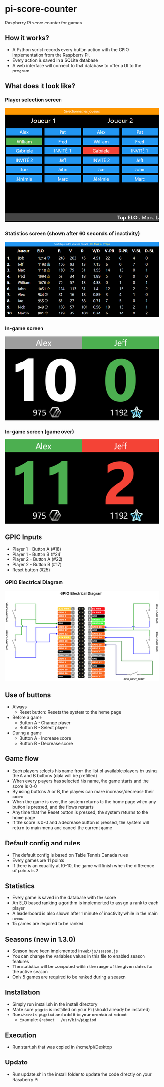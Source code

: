 # pi-score-counter
Raspberry Pi score counter for games.

## How it works?
- A Python script records every button action with the GPIO implementation from the Raspberry Pi.
- Every action is saved in a SQLite database
- A web interface will connect to that database to offer a UI to the program

## What does it look like?
### Player selection screen
![Player selection screen](https://raw.githubusercontent.com/TheWhite147/pi-score-counter/master/doc/players.PNG "Player selection screen")

### Statistics screen (shown after 60 seconds of inactivity)
![Statistics screen](https://raw.githubusercontent.com/TheWhite147/pi-score-counter/master/doc/stats.PNG "Statistics screen")

### In-game screen
![In-game screen](https://raw.githubusercontent.com/TheWhite147/pi-score-counter/master/doc/in-game.PNG "In-game screen")

### In-game screen (game over)
![In-game screen - Game over](https://raw.githubusercontent.com/TheWhite147/pi-score-counter/master/doc/game-done.PNG "In-game screen - Game over")

## GPIO Inputs
- Player 1 - Button A (#18)
- Player 1 - Button B (#24)
- Player 2 - Button A (#22)
- Player 2 - Button B (#17)
- Reset button (#25)

### GPIO Electrical Diagram
![Electrical diagram](https://raw.githubusercontent.com/TheWhite147/pi-score-counter/master/doc/electrical-diagram.png "Electrical diagram")

## Use of buttons
- Always
    - Reset button: Resets the system to the home page
- Before a game
    - Button A - Change player
    - Button B - Select player
- During a game
    - Button A - Increase score
    - Button B - Decrease score

## Game flow
- Each players selects his name from the list of available players by using the A and B buttons (data will be prefilled)
- When every players has selected his name, the game starts and the score is 0-0
- By using buttons A or B, the players can make increase/decrease their score
- When the game is over, the system returns to the home page when any button is pressed, and the flows restarts
- Any time that the Reset button is pressed, the system returns to the home page
- If the score is 0-0 and a decrease button is pressed, the system will return to main menu and cancel the current game

## Default config and rules
- The default config is  based on Table Tennis Canada rules
- Every games are 11 points
- If there is an equality at 10-10, the game will finish when the difference of points is 2

## Statistics
- Every game is saved in the database with the score
- An ELO based ranking algorithm is implemented to assign a rank to each player
- A leaderboard is also shown after 1 minute of inactivity while in the main menu
- 15 games are required to be ranked

## Seasons (new in 1.3.0)
- Season have been implemented in ```web/js/season.js```
- You can change the variables values in this file to enabled season features
- The statistics will be computed within the range of the given dates for the active season
- Only 5 games are required to be ranked during a season

## Installation
- Simply run install.sh in the install directory
- Make sure ```pigpio``` is installed on your Pi (should already be installed)
- Run ```whereis pigpiod``` and add it to your crontab at reboot
    - Example: ```@reboot   /usr/bin/pigpiod```

## Execution
- Run start.sh that was copied in /home/pi/Desktop

## Update
- Run update.sh in the install folder to update the code directly on your Raspberry Pi                                  
